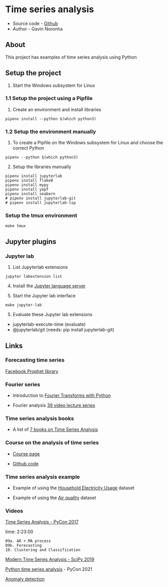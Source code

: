 # Time series analysis

* Source code - [Github][1]
* Author - Gavin Noronha

[1]: https://github.com/gavinln/ts-analysis.git

## About

This project has examples of time series analysis using Python

## Setup the project

1. Start the Windows subsystem for Linux

### 1.1 Setup the project using a Pipfile

1. Create an environment and install libraries

```
pipenv install --python $(which python3)
```

### 1.2 Setup the environment manually

1. To create a Pipfile on the Windows subsystem for Linux and choose the
   correct Python

```
pipenv --python $(which python3)
```

2. Setup the libraries manually

```
pipenv install jupyterlab
pipenv install flake8
pipenv install mypy
pipenv install yapf
pipenv install seaborn
# pipenv install jupyterlab-git
# pipenv install jupyterlab-lsp
```

### Setup the tmux environment

```
make tmux
```

## Jupyter plugins

### Jupyter lab

1. List Jupyterlab extensions

```
jupyter labextension list
```

4. Install the [Jupyter language server](https://github.com/krassowski/jupyterlab-lsp)

5. Start the Jupyter lab interface

```
make jupyter-lab
```

5. Evaluate these Jupyter lab extensions

* jupyterlab-execute-time (evaluate)
* @jupyterlab/git (needs: pip install jupyterlab-git)

## Links

### Forecasting time series

[Facebook Prophet library][1000]

[1000]: https://github.com/facebook/prophet

### Fourier series

* Introduction to [Fourier Transforms with Python][1010]

[1010]: https://realpython.com/python-scipy-fft/

* Fourier analysis [39 video lecture series][1020]

[1020]: https://www.youtube.com/playlist?list=PLMrJAkhIeNNT_Xh3Oy0Y4LTj0Oxo8GqsC

### Time series analysis books

* A list of [7 books on Time Series Analysis][1030]

[1030]: https://www.tableau.com/learn/articles/time-series-analysis-books

### Course on the analysis of time series

* [Course page][1040]

* [Github code][1050]

[1040]: https://ionides.github.io/531w21/
[1050]: https://github.com/ionides/531w21/

### Time series analysis example

* Example of using the [Household Electricity Usage][1060] dataset

[1060]: https://machinelearningmastery.com/how-to-load-and-explore-household-electricity-usage-data/

* Example of using the [Air quality][1070] dataset

[1070]: https://github.com/marysia/pycon-time-series

### Videos

[Time Series Analysis - PyCon 2017][1100]

[1100]: https://www.youtube.com/watch?v=zmfe2RaX-14

time: 2:23:00

```
09a. AR + MA process
09b. Forecasting
10. Clustering and Classification
```

[Modern Time Series Analysis - SciPy 2019][1120]

[1120]: https://www.youtube.com/watch?v=v5ijNXvlC5A

[Python time series analysis][1130] - PyCon 2021

[1130]: https://www.youtube.com/watch?v=nT6UsVgJ0xw

[Anomaly detection][1140]

[1140]: https://www.youtube.com/watch?v=1NXryMoU7Ho

